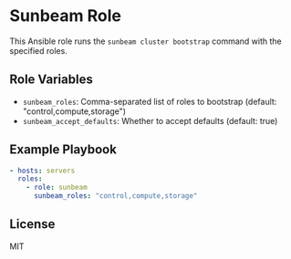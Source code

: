 # Sunbeam Role

This Ansible role runs the `sunbeam cluster bootstrap` command with the specified roles.

## Role Variables

- `sunbeam_roles`: Comma-separated list of roles to bootstrap (default: "control,compute,storage")
- `sunbeam_accept_defaults`: Whether to accept defaults (default: true)

## Example Playbook

```yaml
- hosts: servers
  roles:
    - role: sunbeam
      sunbeam_roles: "control,compute,storage"
```

## License

MIT
